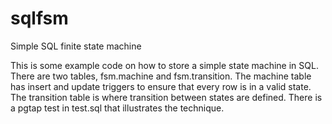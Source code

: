 # sqlfsm
Simple SQL finite state machine

This is some example code on how to store a simple state machine in
SQL.  There are two tables, fsm.machine and fsm.transition.  The
machine table has insert and update triggers to ensure that every row
is in a valid state.  The transition table is where transition between
states are defined.  There is a pgtap test in test.sql that
illustrates the technique.
